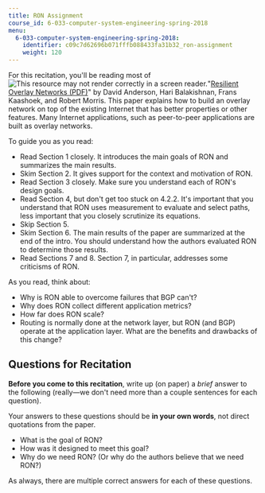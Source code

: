 ```yaml
---
title: RON Assignment
course_id: 6-033-computer-system-engineering-spring-2018
menu:
  6-033-computer-system-engineering-spring-2018:
    identifier: c09c7d62696b071fffb088433fa31b32_ron-assignment
    weight: 120
---
```

For this recitation, you'll be reading most of ![This resource may not render correctly in a screen reader.](/images/inacessible.gif)"[Resilient Overlay Networks (PDF)](http://nms.lcs.mit.edu/papers/ron-sosp2001.pdf)" by David Anderson, Hari Balakishnan, Frans Kaashoek, and Robert Morris. This paper explains how to build an overlay network on top of the existing Internet that has better properties or other features. Many Internet applications, such as peer-to-peer applications are built as overlay networks.

To guide you as you read:

*   Read Section 1 closely. It introduces the main goals of RON and summarizes the main results.
*   Skim Section 2. It gives support for the context and motivation of RON.
*   Read Section 3 closely. Make sure you understand each of RON's design goals.
*   Read Section 4, but don't get too stuck on 4.2.2. It's important that you understand that RON uses measurement to evaluate and select paths, less important that you closely scrutinize its equations.
*   Skip Section 5.
*   Skim Section 6. The main results of the paper are summarized at the end of the intro. You should understand how the authors evaluated RON to determine those results.
*   Read Sections 7 and 8. Section 7, in particular, addresses some criticisms of RON.

As you read, think about:

*   Why is RON able to overcome failures that BGP can't?
*   Why does RON collect different application metrics?
*   How far does RON scale?
*   Routing is normally done at the network layer, but RON (and BGP) operate at the application layer. What are the benefits and drawbacks of this change?

Questions for Recitation
------------------------

**Before you come to this recitation**, write up (on paper) a _brief_ answer to the following (really—we don't need more than a couple sentences for each question).  

Your answers to these questions should be **in your own words**, not direct quotations from the paper.

*   What is the goal of RON?
*   How was it designed to meet this goal?
*   Why do we need RON? (Or why do the authors believe that we need RON?)

As always, there are multiple correct answers for each of these questions.